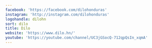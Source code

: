 ```yaml
---
facebook: 'https://facebook.com/dilohonduras'
instagram: 'http://instagram.com/dilohonduras'
logohandle: dilohn
sort: dilo
title: Dilo
website: 'https://www.dilo.hn/'
youtube: 'https://youtube.com/channel/UC3jGSocQ-712qpQsIn_xqmA'
---
```

